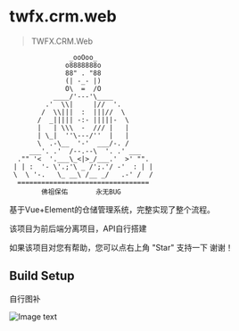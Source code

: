 # twfx.crm.web

> TWFX.CRM.Web


                   _ooOoo_
                  o8888888o
                  88" . "88
                  (| -_- |)
                  O\  =  /O
               ____/'---'\____
             .'  \\|     |//  '.
            /  \\|||  :  |||//  \
           /  _||||| -:- |||||-  \
           |   | \\\  -  /// |   |
           | \_|  ''\---/''  |   |
           \  .-\__  '-'  ___/-. /
         ___'. .'  /--.--\  '. .' ___
      ."" '<  '.___\_<|>_/___.'  >' "".
     | | :  '- \'.;'\ _ /';.'/ -'  : | |
     \  \ '-.   \_ __\ /__ _/   .-' /  /
      =================================
            佛祖保佑       永无BUG





基于Vue+Element的仓储管理系统，完整实现了整个流程。

该项目为前后端分离项目，API自行搭建

如果该项目对您有帮助，您可以点右上角 "Star" 支持一下 谢谢！


## Build Setup





自行图补

![Image text](https://github.com/cykjydxs/TWFX.CRM.Web/blob/master/static/uploadEmp/desc1.png)
